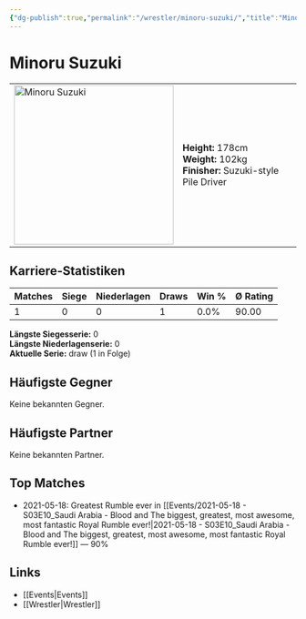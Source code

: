 ```yaml
---
{"dg-publish":true,"permalink":"/wrestler/minoru-suzuki/","title":"Minoru Suzuki","tags":["wrestler"],"noteIcon":""}
---
```



# Minoru Suzuki

<table>
        <tr>
        <td><img src="https://github.com/CptSpaulding1980/choke-slam-wrestling/releases/download/images/Minoru_Suzuki.png" width="280" alt="Minoru Suzuki"></td>
        <td>
        <b>Height:</b> 178cm<br>
        <b>Weight:</b> 102kg<br>
        <b>Finisher:</b> Suzuki-style Pile Driver<br>
        </td>
        </tr>
        </table>
        
## Karriere-Statistiken

| Matches | Siege | Niederlagen | Draws | Win % | Ø Rating |
|---------|-------|-------------|-------|-------|-----------|
| 1 | 0 | 0 | 1 | 0.0% | 90.00 |

**Längste Siegesserie:** 0<br>**Längste Niederlagenserie:** 0<br>**Aktuelle Serie:** draw (1 in Folge)


## Häufigste Gegner
Keine bekannten Gegner.

## Häufigste Partner
Keine bekannten Partner.

## Top Matches
- 2021-05-18: Greatest Rumble ever in [[Events/2021-05-18 - S03E10_Saudi Arabia - Blood and The biggest, greatest, most awesome, most fantastic Royal Rumble ever!\|2021-05-18 - S03E10_Saudi Arabia - Blood and The biggest, greatest, most awesome, most fantastic Royal Rumble ever!]] — 90%

## Links
- [[Events\|Events]]
- [[Wrestler\|Wrestler]]
